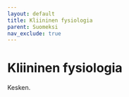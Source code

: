 ```yaml
---
layout: default
title: Kliininen fysiologia
parent: Suomeksi
nav_exclude: true
---
```


# Kliininen fysiologia

Kesken.

